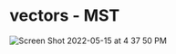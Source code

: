 # vectors - MST

![Screen Shot 2022-05-15 at 4 37 50 PM](https://user-images.githubusercontent.com/17501941/168492948-badb989e-bc70-4ce5-97d1-cb9e2ab01aaf.png)

